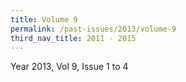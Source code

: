 ```yaml
---
title: Volume 9
permalink: /past-issues/2013/volume-9
third_nav_title: 2011 - 2015
---
```


Year 2013, Vol 9, Issue 1 to 4

